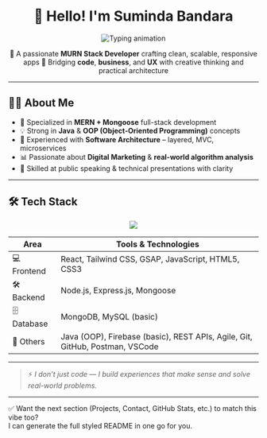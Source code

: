 <h1 align="center">👋 Hello! I'm Suminda Bandara</h1>

<p align="center">
  <img src="https://readme-typing-svg.demolab.com?font=Fira+Code&size=17&duration=3000&pause=1000&center=true&vCenter=true&width=450&lines=MERN+%2B+Mongoose+Developer;Java+%7C+OOP+%7C+Architecture+Enthusiast;Digital+Marketer+%7C+UI+Problem+Solver" alt="Typing animation" />
</p>

<p align="center">
🚀 A passionate <strong>MURN Stack Developer</strong> crafting clean, scalable, responsive apps  
🎯 Bridging <strong>code</strong>, <strong>business</strong>, and <strong>UX</strong> with creative thinking and practical architecture
</p>

---

## 👨‍💻 About Me

- 🔧 Specialized in **MERN + Mongoose** full-stack development  
- 💡 Strong in **Java** & **OOP (Object-Oriented Programming)** concepts  
- 🧠 Experienced with **Software Architecture** – layered, MVC, microservices  
- 📊 Passionate about **Digital Marketing** & **real-world algorithm analysis**  
- 🎤 Skilled at public speaking & technical presentations with clarity

---

## 🛠 Tech Stack

<p align="center">
  <img src="https://skillicons.dev/icons?i=react,tailwind,js,html,css,gsap,nodejs,express,mongodb,mysql,java,firebase,git,postman,vscode" />
</p>

| Area        | Tools & Technologies                                                                 |
|-------------|----------------------------------------------------------------------------------------|
| 💻 Frontend | React, Tailwind CSS, GSAP, JavaScript, HTML5, CSS3                                     |
| 🛠 Backend  | Node.js, Express.js, Mongoose                                                          |
| 🗄 Database | MongoDB, MySQL (basic)                                                                 |
| 🧪 Others   | Java (OOP), Firebase (basic), REST APIs, Agile, Git, GitHub, Postman, VSCode           |

---

> ⚡ *I don’t just code — I build experiences that make sense and solve real-world problems.*

---

✅ Want the next section (Projects, Contact, GitHub Stats, etc.) to match this vibe too?  
I can generate the full styled README in one go for you.
